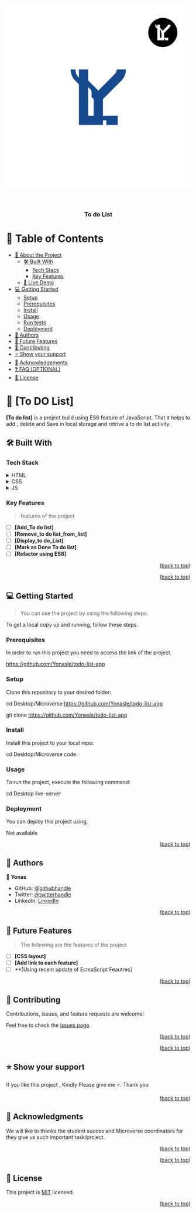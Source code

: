<a name="readme-top"></a>
<div align="center">

![logo](./YonasL.webp)

  <br/>

  <h3><b>To do List</b></h3>

</div>

<!-- TABLE OF CONTENTS -->

# 📗 Table of Contents

- [📖 About the Project](#about-project)
  - [🛠 Built With](#built-with)
    - [Tech Stack](#tech-stack)
    - [Key Features](#key-features)
  - [🚀 Live Demo](#live-demo)
- [💻 Getting Started](#getting-started)
  - [Setup](#setup)
  - [Prerequisites](#prerequisites)
  - [Install](#install)
  - [Usage](#usage)
  - [Run tests](#run-tests)
  - [Deployment](#deployment)
- [👥 Authors](#authors)
- [🔭 Future Features](#future-features)
- [🤝 Contributing](#contributing)
- [⭐️ Show your support](#support)
- [🙏 Acknowledgements](#acknowledgements)
- [❓ FAQ (OPTIONAL)](#faq)
- [📝 License](#license)

<!-- PROJECT DESCRIPTION -->

# 📖 [To DO List] <a name="about-project"></a>

**[To do list]** is a project build using ES6 feature of JavaScript. That it helps to add , delete and Save in local storage and retrive a to do list activity.

## 🛠 Built With <a name="built-with"></a>

### Tech Stack <a name="tech-stack"></a>



<details>
  <summary>HTML</summary>
</details>

<details>
  <summary>CSS</summary>
</details>

<details>
<summary>JS</summary>
  <ul>
    <li><a href="https://www.postgresql.org/">PostgreSQL</a></li>
  </ul>
</details>

<!-- Features -->

### Key Features <a name="key-features"></a>

> features of the project

- [ ] **[Add_To do list]**
- [ ] **[Remove_to do list_from_list]**
- [ ] **[Display_to do_List]**
- [ ] **[Mark as Done To do list]**
- [ ] **[Refactor using ES6]**

<p align="right">(<a href="#readme-top">back to top</a>)</p>

<p align="right">(<a href="#readme-top">back to top</a>)</p>

<!-- GETTING STARTED -->

## 💻 Getting Started <a name="getting-started"></a>

> You can use the project by using the following steps.

To get a local copy up and running, follow these steps.

### Prerequisites

In order to run this project you need to access the link of the project.

https://github.com/Yonasle/todo-list-app
<!--
Example command:

```sh
 gem install rails
```
 -->

### Setup

Clone this repository to your desired folder:


cd Desktop/Microverse https://github.com/Yonasle/todo-list-app

git clone https://github.com/Yonasle/todo-list-app
<!--
Example commands:

```sh
  cd my-folder
  git clone git@github.com:myaccount/my-project.git
```
--->

### Install

Install this project to your local repo:


cd Desktop/Microverse
code .
<!--
Example command:

```sh
  cd my-project
  gem install
```
--->

### Usage

To run the project, execute the following command:


cd Desktop
live-server


### Deployment

You can deploy this project using:

Not available

<p align="right">(<a href="#readme-top">back to top</a>)</p>

<!-- AUTHORS -->

## 👥 Authors <a name="authors"></a>


👤 **Yonas**

- GitHub: [@githubhandle](https://github.com/Yonasle)
- Twitter: [@twitterhandle](https://twitter.com/Yonasls)
- LinkedIn: [LinkedIn](https://www.linkedin.com/in/yonas-lemma-b8848823a/)

<p align="right">(<a href="#readme-top">back to top</a>)</p>

<!-- FUTURE FEATURES -->

## 🔭 Future Features <a name="future-features"></a>

> The following are the features of the project

- [ ] **[CSS layout]**
- [ ] **[Add link to each feature]**
- [ ] **[Using recent update of EcmaScript Feautres]

<p align="right">(<a href="#readme-top">back to top</a>)</p>

<!-- CONTRIBUTING -->

## 🤝 Contributing <a name="contributing"></a>

Contributions, issues, and feature requests are welcome!

Feel free to check the [issues page](../../issues/).

<p align="right">(<a href="#readme-top">back to top</a>)</p>


<p align="right">(<a href="#readme-top">back to top</a>)</p>

<!-- ACKNOWLEDGEMENTS -->
<!-- SUPPORT -->

## ⭐️ Show your support <a name="support"></a>


If you like this project , Kindly Please give me ⭐. Thank you

<p align="right">(<a href="#readme-top">back to top</a>)</p>

<!-- ACKNOWLEDGEMENTS -->

## 🙏 Acknowledgments <a name="acknowledgements"></a>


We will like to thanks the student succes and Microverse coordinators for they give us such important task/project.


<p align="right">(<a href="#readme-top">back to top</a>)</p>



<p align="right">(<a href="#readme-top">back to top</a>)</p>

<!-- LICENSE -->

## 📝 License <a name="license"></a>

This project is [MIT](./LICENSE) licensed.



<p align="right">(<a href="#readme-top">back to top</a>)</p>
